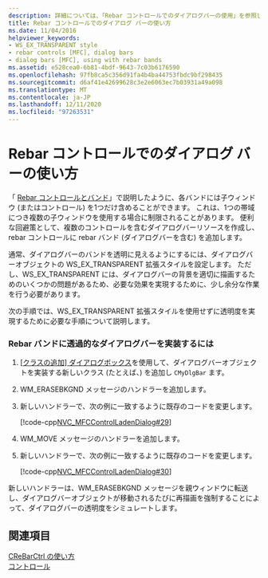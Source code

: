 ```yaml
---
description: 詳細については、「Rebar コントロールでのダイアログバーの使用」を参照してください。
title: Rebar コントロールでのダイアログ バーの使い方
ms.date: 11/04/2016
helpviewer_keywords:
- WS_EX_TRANSPARENT style
- rebar controls [MFC], dialog bars
- dialog bars [MFC], using with rebar bands
ms.assetid: e528cea0-6b81-4bdf-9643-7c03b6176590
ms.openlocfilehash: 97fb8ca5c356d91fa4b4ba44753fbdc9bf298435
ms.sourcegitcommit: d6af41e42699628c3e2e6063ec7b03931a49a098
ms.translationtype: MT
ms.contentlocale: ja-JP
ms.lasthandoff: 12/11/2020
ms.locfileid: "97263531"
---
```

# <a name="using-a-dialog-bar-with-a-rebar-control"></a>Rebar コントロールでのダイアログ バーの使い方

「 [Rebar コントロールとバンド](../mfc/rebar-controls-and-bands.md)」で説明したように、各バンドには子ウィンドウ (またはコントロール) を1つだけ含めることができます。 これは、1つの帯域につき複数の子ウィンドウを使用する場合に制限されることがあります。 便利な回避策として、複数のコントロールを含むダイアログバーリソースを作成し、rebar コントロールに rebar バンド (ダイアログバーを含む) を追加します。

通常、ダイアログバーのバンドを透明に見えるようにするには、ダイアログバーオブジェクトの WS_EX_TRANSPARENT 拡張スタイルを設定します。 ただし、WS_EX_TRANSPARENT には、ダイアログバーの背景を適切に描画するためのいくつかの問題があるため、必要な効果を実現するために、少し余分な作業を行う必要があります。

次の手順では、WS_EX_TRANSPARENT 拡張スタイルを使用せずに透明度を実現するために必要な手順について説明します。

### <a name="to-implement-a-transparent-dialog-bar-in-a-rebar-band"></a>Rebar バンドに透過的なダイアログバーを実装するには

1. [ [クラスの追加] ダイアログボックス](../mfc/reference/adding-an-mfc-class.md)を使用して、ダイアログバーオブジェクトを実装する新しいクラス (たとえば、) を追加し `CMyDlgBar` ます。

1. WM_ERASEBKGND メッセージのハンドラーを追加します。

1. 新しいハンドラーで、次の例に一致するように既存のコードを変更します。

   [!code-cpp[NVC_MFCControlLadenDialog#29](../mfc/codesnippet/cpp/using-a-dialog-bar-with-a-rebar-control_1.cpp)]

1. WM_MOVE メッセージのハンドラーを追加します。

1. 新しいハンドラーで、次の例に一致するように既存のコードを変更します。

   [!code-cpp[NVC_MFCControlLadenDialog#30](../mfc/codesnippet/cpp/using-a-dialog-bar-with-a-rebar-control_2.cpp)]

新しいハンドラーは、WM_ERASEBKGND メッセージを親ウィンドウに転送し、ダイアログバーオブジェクトが移動されるたびに再描画を強制することによって、ダイアログバーの透明度をシミュレートします。

## <a name="see-also"></a>関連項目

[CReBarCtrl の使い方](../mfc/using-crebarctrl.md)<br/>
[コントロール](../mfc/controls-mfc.md)
